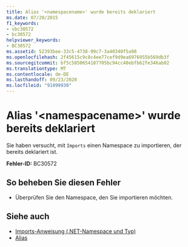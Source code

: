 ```yaml
---
title: Alias '<namespacename>' wurde bereits deklariert
ms.date: 07/20/2015
f1_keywords:
- vbc30572
- bc30572
helpviewer_keywords:
- BC30572
ms.assetid: 52393bee-33c5-4738-99c7-3a40340f5a98
ms.openlocfilehash: 2f45615c9c8c4ee77cef9d9ea6976955b569db3f
ms.sourcegitcommit: bf5c5850654187705bc94cc40ebfb62fe346ab02
ms.translationtype: MT
ms.contentlocale: de-DE
ms.lasthandoff: 09/23/2020
ms.locfileid: "91099930"
---
```

# <a name="alias-namespacename-is-already-declared"></a>Alias '\<namespacename>' wurde bereits deklariert

Sie haben versucht, mit `Imports` einen Namespace zu importieren, der bereits deklariert ist.  
  
 **Fehler-ID:** BC30572  
  
## <a name="to-correct-this-error"></a>So beheben Sie diesen Fehler  
  
- Überprüfen Sie den Namespace, den Sie importieren möchten.  
  
## <a name="see-also"></a>Siehe auch

- [Imports-Anweisung (.NET-Namespace und Typ)](../language-reference/statements/imports-statement-net-namespace-and-type.md)
- [Alias](../language-reference/statements/alias-clause.md)
